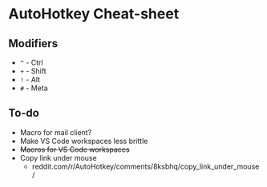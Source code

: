 # AutoHotkey Cheat-sheet

## Modifiers

- `^` - Ctrl
- `+` - Shift
- `!` - Alt
- `#` - Meta

## To-do

- Macro for mail client?
- Make VS Code workspaces less brittle
- ~~Macros for VS Code workspaces~~
- Copy link under mouse
  - reddit.com/r/AutoHotkey/comments/8ksbhq/copy_link_under_mouse/
